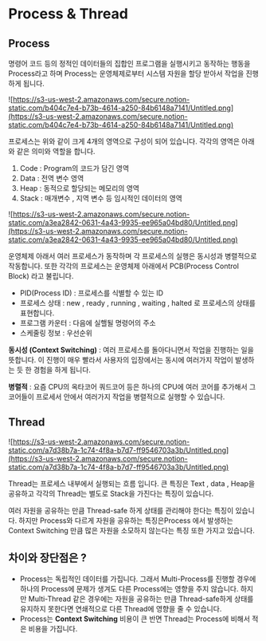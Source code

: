 # Process & Thread

## Process

명령어 코드 등의 정적인 데이터들의 집합인 프로그램을 실행시키고 동작하는 행동을 Process라고 하며 Process는 운영체제로부터 시스템 자원을 할당 받아서 작업을 진행하게 됩니다.

![https://s3-us-west-2.amazonaws.com/secure.notion-static.com/b404c7e4-b73b-4614-a250-84b6148a7141/Untitled.png](https://s3-us-west-2.amazonaws.com/secure.notion-static.com/b404c7e4-b73b-4614-a250-84b6148a7141/Untitled.png)

프로세스는 위와 같이 크게 4개의 영역으로 구성이 되어 있습니다. 각각의 영역은 아래와 같은 의미와 역할을 합니다.

1. Code : Program의 코드가 담긴 영역
2. Data : 전역 변수 영역
3. Heap : 동적으로 할당되는 메모리의 영역
4. Stack : 매개변수 , 지역 변수 등 임시적인 데이터의 영역

![https://s3-us-west-2.amazonaws.com/secure.notion-static.com/a3ea2842-0631-4a43-9935-ee965a04bd80/Untitled.png](https://s3-us-west-2.amazonaws.com/secure.notion-static.com/a3ea2842-0631-4a43-9935-ee965a04bd80/Untitled.png)

운영체제 아래서 여러 프로세스가 동작하며 각 프로세스의 실행은 동시성과 병렬적으로 작동합니다.
또한 각각의 프로세스는 운영체제 아래에서 PCB(Process Control Block) 라고 불립니다.

- PID(Process ID) : 프로세스를 식별할 수 있는 ID
- 프로세스 상태 : new , ready , running , waiting , halted 로 프로세스의 상태를 표현합니다.
- 프로그램 카운터 : 다음에 실핼될 명령어의 주소
- 스케줄링 정보 : 우선순위

**동시성 (Context Switching)** : 여러 프로세스를 돌아다니면서 작업을 진행하는 일을 뜻합니다. 이 진행이 매우 빨라서 사용자의 입장에서는 동시에 여러가지 작업이 발생하는 듯 한 경험을 하게 됩니다.

**병렬적** : 요즘 CPU의 옥타코어 쿼드코어 등은 하나의 CPU에 여러 코어를 추가해서 그 코어들이 프로세서 안에서 여러가지 작업을 병렬적으로 실행할 수 있습니다.

## Thread

![https://s3-us-west-2.amazonaws.com/secure.notion-static.com/a7d38b7a-1c74-4f8a-b7d7-ff9546703a3b/Untitled.png](https://s3-us-west-2.amazonaws.com/secure.notion-static.com/a7d38b7a-1c74-4f8a-b7d7-ff9546703a3b/Untitled.png)

Thread는 프로세스 내부에서 실행되는 흐름 입니다.
큰 특징은 Text , data , Heap을 공유하고 각각의 Thread는 별도로 Stack을 가진다는 특징이 있습니다.

여러 자원을 공유하는 만큼 Thread-safe 하게 상태를 관리해야 한다는 특징이 있습니다. 하지만 Process와 다르게 자원을 공유하는 특징은Process 에서 발생하는 Context Switching 만큼 많은 자원을 소모하지 않는다는 특징 또한 가지고 있습니다.

## 차이와 장단점은 ?

- Process는 독립적인 데이터를 가집니다. 그래서 Multi-Process를 진행할 경우에 하나의 Process에 문제가 생겨도 다른 Process에는 영향을 주지 않습니다. 하지만 Multi-Thread 같은 경우에는 자원을 공유하는 만큼 Thread-safe하게 상태를 유지하지 못한다면 연쇄적으로 다른 Thread에 영향을 줄 수 있습니다.
- Process는 **Context Switching** 비용이 큰 반면 Thread는 Process에 비해서 적은 비용을 가집니다.
